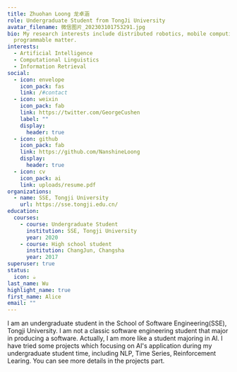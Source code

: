 ```yaml
---
title: Zhuohan Loong 龙卓涵
role: Undergraduate Student from TongJi University
avatar_filename: 微信图片_202303101753291.jpg
bio: My research interests include distributed robotics, mobile computing and
  programmable matter.
interests:
  - Artificial Intelligence
  - Computational Linguistics
  - Information Retrieval
social:
  - icon: envelope
    icon_pack: fas
    link: /#contact
  - icon: weixin
    icon_pack: fab
    link: https://twitter.com/GeorgeCushen
    label: ""
    display:
      header: true
  - icon: github
    icon_pack: fab
    link: https://github.com/NanshineLoong
    display:
      header: true
  - icon: cv
    icon_pack: ai
    link: uploads/resume.pdf
organizations:
  - name: SSE, Tongji University
    url: https://sse.tongji.edu.cn/
education:
  courses:
    - course: Undergraduate Student
      institution: SSE, Tongji University
      year: 2020
    - course: High school student
      institution: ChangJun, Changsha
      year: 2017
superuser: true
status:
  icon: ☕️
last_name: Wu
highlight_name: true
first_name: Alice
email: ""
---
```

I am an undergraduate student in the School of Software Engineering(SSE), Tongji University. I am not a classic software engineering student that major in producing a software. Actually, I am more like a student majoring in AI. I have tried some projects which focusing on AI's application  during my undergraduate student time, including NLP, Time Series, Reinforcement Learing. You can see more details in the projects part.